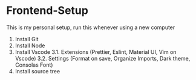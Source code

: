 # Frontend-Setup
This is my personal setup, run this whenever using a new computer
1. Install Git
2. Install Node
3. Install Vscode
3.1. Extensions (Prettier, Eslint, Material UI, Vim on Vscode)
3.2. Settings (Format on save, Organize Imports, Dark theme, Consolas Font)
4. Install source tree
